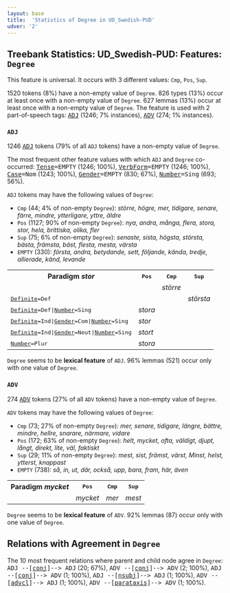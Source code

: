 ```yaml
---
layout: base
title:  'Statistics of Degree in UD_Swedish-PUD'
udver: '2'
---
```


## Treebank Statistics: UD_Swedish-PUD: Features: `Degree`

This feature is universal.
It occurs with 3 different values: `Cmp`, `Pos`, `Sup`.

1520 tokens (8%) have a non-empty value of `Degree`.
826 types (13%) occur at least once with a non-empty value of `Degree`.
627 lemmas (13%) occur at least once with a non-empty value of `Degree`.
The feature is used with 2 part-of-speech tags: <tt><a href="sv_pud-pos-ADJ.html">ADJ</a></tt> (1246; 7% instances), <tt><a href="sv_pud-pos-ADV.html">ADV</a></tt> (274; 1% instances).

### `ADJ`

1246 <tt><a href="sv_pud-pos-ADJ.html">ADJ</a></tt> tokens (79% of all `ADJ` tokens) have a non-empty value of `Degree`.

The most frequent other feature values with which `ADJ` and `Degree` co-occurred: <tt><a href="sv_pud-feat-Tense.html">Tense</a></tt><tt>=EMPTY</tt> (1246; 100%), <tt><a href="sv_pud-feat-VerbForm.html">VerbForm</a></tt><tt>=EMPTY</tt> (1246; 100%), <tt><a href="sv_pud-feat-Case.html">Case</a></tt><tt>=Nom</tt> (1243; 100%), <tt><a href="sv_pud-feat-Gender.html">Gender</a></tt><tt>=EMPTY</tt> (830; 67%), <tt><a href="sv_pud-feat-Number.html">Number</a></tt><tt>=Sing</tt> (693; 56%).

`ADJ` tokens may have the following values of `Degree`:

* `Cmp` (44; 4% of non-empty `Degree`): <em>större, högre, mer, tidigare, senare, färre, mindre, ytterligare, yttre, äldre</em>
* `Pos` (1127; 90% of non-empty `Degree`): <em>nya, andra, många, flera, stora, stor, hela, brittiska, olika, fler</em>
* `Sup` (75; 6% of non-empty `Degree`): <em>senaste, sista, högsta, största, bästa, främsta, bäst, flesta, mesta, värsta</em>
* `EMPTY` (330): <em>första, andra, betydande, sett, följande, kända, tredje, allierade, känd, levande</em>

<table>
  <tr><th>Paradigm <i>stor</i></th><th><tt>Pos</tt></th><th><tt>Cmp</tt></th><th><tt>Sup</tt></th></tr>
  <tr><td><tt></tt></td><td></td><td><em>större</em></td><td></td></tr>
  <tr><td><tt><tt><a href="sv_pud-feat-Definite.html">Definite</a></tt><tt>=Def</tt></tt></td><td></td><td></td><td><em>största</em></td></tr>
  <tr><td><tt><tt><a href="sv_pud-feat-Definite.html">Definite</a></tt><tt>=Def</tt>|<tt><a href="sv_pud-feat-Number.html">Number</a></tt><tt>=Sing</tt></tt></td><td><em>stora</em></td><td></td><td></td></tr>
  <tr><td><tt><tt><a href="sv_pud-feat-Definite.html">Definite</a></tt><tt>=Ind</tt>|<tt><a href="sv_pud-feat-Gender.html">Gender</a></tt><tt>=Com</tt>|<tt><a href="sv_pud-feat-Number.html">Number</a></tt><tt>=Sing</tt></tt></td><td><em>stor</em></td><td></td><td></td></tr>
  <tr><td><tt><tt><a href="sv_pud-feat-Definite.html">Definite</a></tt><tt>=Ind</tt>|<tt><a href="sv_pud-feat-Gender.html">Gender</a></tt><tt>=Neut</tt>|<tt><a href="sv_pud-feat-Number.html">Number</a></tt><tt>=Sing</tt></tt></td><td><em>stort</em></td><td></td><td></td></tr>
  <tr><td><tt><tt><a href="sv_pud-feat-Number.html">Number</a></tt><tt>=Plur</tt></tt></td><td><em>stora</em></td><td></td><td></td></tr>
</table>

`Degree` seems to be **lexical feature** of `ADJ`. 96% lemmas (521) occur only with one value of `Degree`.

### `ADV`

274 <tt><a href="sv_pud-pos-ADV.html">ADV</a></tt> tokens (27% of all `ADV` tokens) have a non-empty value of `Degree`.

`ADV` tokens may have the following values of `Degree`:

* `Cmp` (73; 27% of non-empty `Degree`): <em>mer, senare, tidigare, längre, bättre, mindre, hellre, snarare, närmare, vidare</em>
* `Pos` (172; 63% of non-empty `Degree`): <em>helt, mycket, ofta, väldigt, djupt, långt, direkt, lite, väl, faktiskt</em>
* `Sup` (29; 11% of non-empty `Degree`): <em>mest, sist, främst, värst, Minst, helst, ytterst, knappast</em>
* `EMPTY` (738): <em>så, in, ut, där, också, upp, bara, fram, här, även</em>

<table>
  <tr><th>Paradigm <i>mycket</i></th><th><tt>Pos</tt></th><th><tt>Cmp</tt></th><th><tt>Sup</tt></th></tr>
  <tr><td><tt></tt></td><td><em>mycket</em></td><td><em>mer</em></td><td><em>mest</em></td></tr>
</table>

`Degree` seems to be **lexical feature** of `ADV`. 92% lemmas (87) occur only with one value of `Degree`.

## Relations with Agreement in `Degree`

The 10 most frequent relations where parent and child node agree in `Degree`:
<tt>ADJ --[<tt><a href="sv_pud-dep-conj.html">conj</a></tt>]--> ADJ</tt> (20; 67%),
<tt>ADV --[<tt><a href="sv_pud-dep-conj.html">conj</a></tt>]--> ADV</tt> (2; 100%),
<tt>ADJ --[<tt><a href="sv_pud-dep-conj.html">conj</a></tt>]--> ADV</tt> (1; 100%),
<tt>ADJ --[<tt><a href="sv_pud-dep-nsubj.html">nsubj</a></tt>]--> ADJ</tt> (1; 100%),
<tt>ADV --[<tt><a href="sv_pud-dep-advcl.html">advcl</a></tt>]--> ADJ</tt> (1; 100%),
<tt>ADV --[<tt><a href="sv_pud-dep-parataxis.html">parataxis</a></tt>]--> ADV</tt> (1; 100%).

